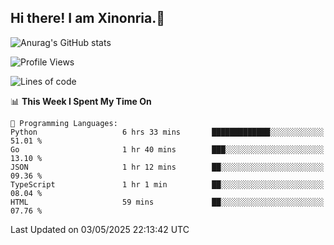 ## Hi there! I am Xinonria.👋

![Anurag's GitHub stats](https://status-git-main-xinonrias-projects-f26540e3.vercel.app/api?username=xinonria&hide=stars,issues)

<!--START_SECTION:waka-->
![Profile Views](http://img.shields.io/badge/Profile%20Views-0-blue)

![Lines of code](https://img.shields.io/badge/From%20Hello%20World%20I%27ve%20Written-2.9%20million%20lines%20of%20code-blue)

📊 **This Week I Spent My Time On** 

```text
💬 Programming Languages: 
Python                   6 hrs 33 mins       █████████████░░░░░░░░░░░░   51.01 % 
Go                       1 hr 40 mins        ███░░░░░░░░░░░░░░░░░░░░░░   13.10 % 
JSON                     1 hr 12 mins        ██░░░░░░░░░░░░░░░░░░░░░░░   09.36 % 
TypeScript               1 hr 1 min          ██░░░░░░░░░░░░░░░░░░░░░░░   08.04 % 
HTML                     59 mins             ██░░░░░░░░░░░░░░░░░░░░░░░   07.76 % 
```


 Last Updated on 03/05/2025 22:13:42 UTC
<!--END_SECTION:waka-->

<!--
**xinonria/xinonria** is a ✨ _special_ ✨ repository because its `README.md` (this file) appears on your GitHub profile.

Here are some ideas to get you started:

- 🔭 I’m currently working on ...
- 🌱 I’m currently learning ...
- 👯 I’m looking to collaborate on ...
- 🤔 I’m looking for help with ...
- 💬 Ask me about ...
- 📫 How to reach me: ...
- 😄 Pronouns: ...
- ⚡ Fun fact: ...
-->
